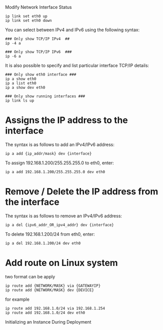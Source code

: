 Modify Network Interface Status

```
ip link set eth0 up
ip link set eth0 down
```

You can select between IPv4 and IPv6 using the following syntax: 
```
### Only show TCP/IP IPv4  ##
ip -4 a
 
### Only show TCP/IP IPv6  ###
ip -6 a
```
It is also possible to specify and list particular interface TCP/IP details:
```
### Only show eth0 interface ###
ip a show eth0
ip a list eth0
ip a show dev eth0
 
### Only show running interfaces ###
ip link ls up
```


# Assigns the IP address to the interface

The syntax is as follows to add an IPv4/IPv6 address:
```
ip a add {ip_addr/mask} dev {interface}
```
To assign 192.168.1.200/255.255.255.0 to eth0, enter:
```
ip a add 192.168.1.200/255.255.255.0 dev eth0
```
# Remove / Delete the IP address from the interface

The syntax is as follows to remove an IPv4/IPv6 address:
```
ip a del {ipv6_addr_OR_ipv4_addr} dev {interface}
```
To delete 192.168.1.200/24 from eth0, enter:
```
ip a del 192.168.1.200/24 dev eth0
```

# Add route on Linux system
two format can be apply
```
ip route add {NETWORK/MASK} via {GATEWAYIP}
ip route add {NETWORK/MASK} dev {DEVICE}
```

for example
```
ip route add 192.168.1.0/24 via 192.168.1.254
ip route add 192.168.1.0/24 dev eth0
```
Initializing an Instance During Deployment

